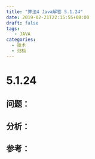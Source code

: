 ```yaml
---
title: "算法4 Java解答 5.1.24"
date: 2019-02-21T22:15:55+08:00
draft: false
tags:
   - JAVA
categories:
  - 技术
  - 归档
---
```



# 5.1.24

## 问题：


## 分析：


## 参考：


